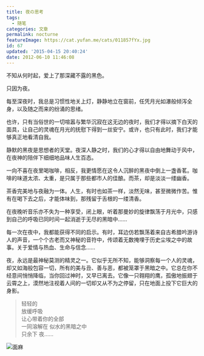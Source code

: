 ```yaml
---
title: 夜の思考
tags:
  - 随笔
categories: 文章
permalink: nocturne
featureImage: https://cat.yufan.me/cats/011857fYx.jpg
id: 67
updated: '2015-04-15 20:40:24'
date: 2012-06-10 11:46:08
---
```


不知从何时起，爱上了那深藏不露的黑色。

只因为夜。 

每至深夜时，我总是习惯性地关上灯，静静地立在窗前，任凭月光如瀑般倾泻全身，以及随之而来的纷涌的思绪。

也许，只有当俗世的一切喧嚣与繁华沉寂在这无边的夜时，我们才得以摘下白天的面具，让自己的灵魂在月光的抚慰下得到一丝安宁。或许，也只有此时，我们才能够真正地看清自我。 

<!--more-->

静默的黑夜是思想者的天堂。夜深人静之时，我们的心才得以自由地舞动于风中，在夜神的陪伴下细细地品味人生百态。

一向不喜在夜里喝咖啡，相反，我更情愿在这令人沉醉的黑夜中倒上一盏香茗。咖啡的味道太浓、太重，是只属于那些都市人的佳酿。而茶，却是淡淡一缕幽香。

茶香完美地与夜融为一体。人生，有时也如茶一样，淡然无味，甚至微微作苦。惟有在喝下去之后，才能体味到，那残留于舌根的一缕清香。

在夜晚听音乐亦不失为一种享受，闭上眼，听着那曼妙的旋律飘荡于月光中，只感到自己的呼吸已同时间一起消逝于无尽的黑暗中……

每一次在夜中，我都能获得不同的启示。有时，耳边仿若飘荡着来自古希腊吟游诗人的声音，一个个古老而又神秘的音符中，传颂着无数掩埋于历史尘埃之中的故事。关于爱情与热血、生命与信念……

夜，永远是最神秘莫测的精灵之一。它似乎无所不知，能够洞察每一个人的灵魂，却又如海般包容一切，所有的美与丑、善与恶，都被笼罩于黑暗之中。它总在你不经意间悄悄降临，当你回过神时，又早已离去。它像一只翱翔的鹰，孤傲地振翅于云霄之上，漠然地注视着人间的一切却又从不为之停留，只在地面上投下它巨大的身影。

>轻轻的  
>放缓呼吸  
>让心带着你的全部  
>一同溶解在 似水的黑暗之中  
>只余下 夜……

![面麻](https://cat.yufan.me/cats/011857SGC.jpg)
